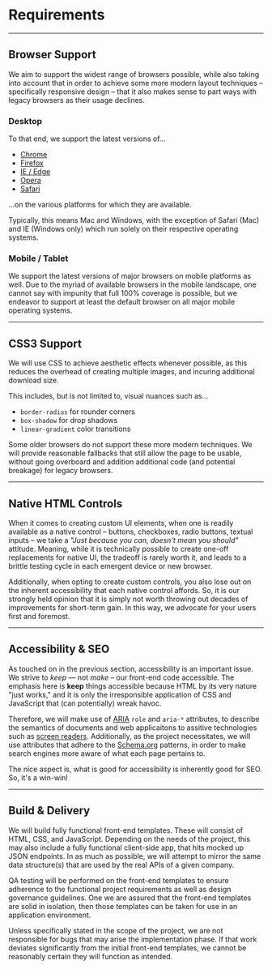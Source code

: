 # Requirements

---

## Browser Support

We aim to support the widest range of browsers possible, while also taking into account that in order to achieve some more modern layout techniques &ndash; specifically responsive design &ndash; that it also makes sense to part ways with legacy browsers as their usage declines.

### Desktop

To that end, we support the latest versions of&hellip;

* [Chrome](https://www.google.com/chrome/)
* [Firefox](https://www.mozilla.org/en-US/firefox/new/)
* [IE / Edge](http://www.microsoft.com/en-us/windows/microsoft-edge)
* [Opera](http://opera.com/)
* [Safari](http://www.apple.com/safari/)

&hellip;on the various platforms for which they are available.

Typically, this means Mac and Windows, with the exception of Safari (Mac) and IE (Windows only) which run solely on their respective operating systems.

### Mobile / Tablet

We support the latest versions of major browsers on mobile platforms as well. Due to the myriad of available browsers in the mobile landscape, one cannot say with impunity that full 100% coverage is possible, but we endeavor to support at least the default browser on all major mobile operating systems.

---

## CSS3 Support

We will use CSS to achieve aesthetic effects whenever possible, as this reduces the overhead of creating multiple images, and incuring additional download size.

This includes, but is not limited to, visual nuances such as&hellip;

* `border-radius` for rounder corners
* `box-shadow` for drop shadows
* `linear-gradient` color transitions

Some older browsers do not support these more modern techniques. We will provide reasonable fallbacks that still allow the page to be usable, without going overboard and addition additional code (and potential breakage) for legacy browsers.

---

## Native HTML Controls

When it comes to creating custom UI elements, when one is readily available as a native control &ndash; buttons, checkboxes, radio buttons, textual inputs &ndash; we take a *"Just because you can, doesn't mean you should"* attitude. Meaning, while it is technically possible to create one-off replacements for native UI, the tradeoff is rarely worth it, and leads to a brittle testing cycle in each emergent device or new browser.

Additionally, when opting to create custom controls, you also lose out on the inherent accessibility that each native control affords. So, it is our strongly held opinion that it is simply not worth throwing out decades of improvements for short-term gain. In this way, we advocate for your users first and foremost.

---

## Accessibility & SEO

As touched on in the previous section, accessibility is an important issue. We strive to *keep* &mdash; not *make* &ndash; our front-end code accessible. The emphasis here is **keep** things accessible because HTML by its very nature "just works," and it is only the irresponsible application of CSS and JavaScript that (can potentially) wreak havoc.

Therefore, we will make use of [ARIA](https://en.wikipedia.org/wiki/WAI-ARIA) `role` and `aria-*` attributes, to describe the semantics of documents and web applicaitons to assitive technologies such as [screen readers](https://en.wikipedia.org/wiki/Screen_reader). Additionally, as the project necessitates, we will use attributes that adhere to the [Schema.org](http://schema.org/) patterns, in order to make search engines more aware of what each page pertains to.

The nice aspect is, what is good for accessibility is inherently good for SEO. So, it's a win-win!

---

## Build & Delivery

We will build fully functional front-end templates. These will consist of HTML, CSS, and JavaScript. Depending on the needs of the project, this may also include a fully functional client-side app, that hits mocked up JSON endpoints. In as much as possible, we will attempt to mirror the same data structure(s) that are used by the real APIs of a given company.

QA testing will be performed on the front-end templates to ensure adherence to the functional project requirements as well as design governance guidelines. One we are assured that the front-end templates are solid in isolation, then those templates can be taken for use in an application environment.

Unless specifically stated in the scope of the project, we are not responsible for bugs that may arise the implementation phase. If that work deviates significantly from the initial front-end templates, we cannot be reasonably certain they will function as intended.